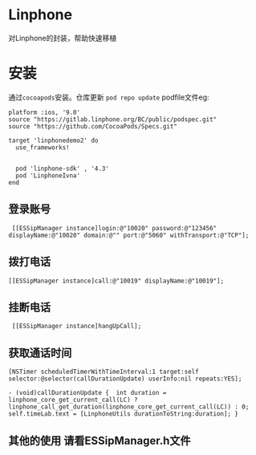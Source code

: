 # Linphone
对Linphone的封装，帮助快速移植

# 安装
通过`cocoapods`安装。仓库更新 `pod repo update` 
podfile文件eg:
```
platform :ios, '9.0'
source "https://gitlab.linphone.org/BC/public/podspec.git"
source "https://github.com/CocoaPods/Specs.git"

target 'linphonedemo2' do
  use_frameworks!

  
  pod 'linphone-sdk' , '4.3' 
  pod 'LinphoneIvna'
end
```

## 登录账号 

` [[ESSipManager instance]login:@"10020" password:@"123456" displayName:@"10020" domain:@"" port:@"5060" withTransport:@"TCP"];`

## 拨打电话

`[[ESSipManager instance]call:@"10019" displayName:@"10019"];`

## 挂断电话

` [[ESSipManager instance]hangUpCall];`

## 获取通话时间


`
[NSTimer scheduledTimerWithTimeInterval:1
    target:self
  selector:@selector(callDurationUpdate)
  userInfo:nil
   repeats:YES];
`

`- (void)callDurationUpdate { 
          int duration =
           linphone_core_get_current_call(LC) ? linphone_call_get_duration(linphone_core_get_current_call(LC)) : 0;
       self.timeLab.text = [LinphoneUtils durationToString:duration];
}`

## 其他的使用 请看ESSipManager.h文件
